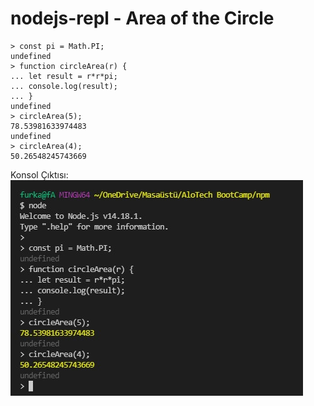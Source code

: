 # nodejs-repl - Area of the Circle
```
> const pi = Math.PI;  
undefined  
> function circleArea(r) {  
... let result = r*r*pi;  
... console.log(result);  
... }  
undefined  
> circleArea(5);  
78.53981633974483  
undefined  
> circleArea(4);  
50.26548245743669  
```

Konsol Çıktısı: 
![git ödev](https://github.com/furkan-A/nodejs-repl/blob/main/circle_area.jpg)

